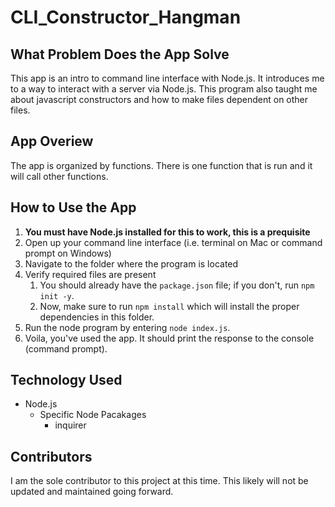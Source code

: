 # CLI_Constructor_Hangman

## What Problem Does the App Solve
This app is an intro to command line interface with Node.js. It introduces me to a way to interact with a server via Node.js. This program also taught me about javascript constructors and how to make files dependent on other files.

## App Overiew
The app is organized by functions. There is one function that is run and it will call other functions.

## How to Use the App
1. **You must have Node.js installed for this to work, this is a prequisite**
1. Open up your command line interface (i.e. terminal on Mac or command prompt on Windows)
2. Navigate to the folder where the program is located
3. Verify required files are present
    1. You should already have the `package.json` file; if you don't, run `npm init -y`. 
    2. Now, make sure to run `npm install` which will install the proper dependencies in this folder.
4. Run the node program by entering `node index.js`.
5. Voila, you've used the app. It should print the response to the console (command prompt).


## Technology Used
* Node.js
  * Specific Node Pacakages
    * inquirer

## Contributors
I am the sole contributor to this project at this time. This likely will not be updated and maintained going forward.